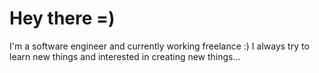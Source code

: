 # Hey there =)

I'm a software engineer and currently working freelance :)
I always try to learn new things and interested in creating new things...
